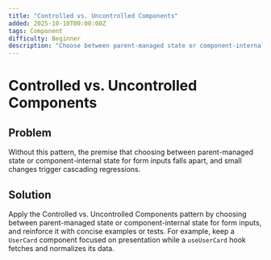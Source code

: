 ```yaml
---
title: "Controlled vs. Uncontrolled Components"
added: 2025-10-10T00:00:00Z
tags: Component
difficulty: Beginner
description: "Choose between parent-managed state or component-internal state for form inputs."
---
```

# Controlled vs. Uncontrolled Components

## Problem

Without this pattern, the premise that choosing between parent-managed state or component-internal state for form inputs falls apart, and small changes trigger cascading regressions.

## Solution

Apply the Controlled vs. Uncontrolled Components pattern by choosing between parent-managed state or component-internal state for form inputs, and reinforce it with concise examples or tests. For example, keep a `UserCard` component focused on presentation while a `useUserCard` hook fetches and normalizes its data.
